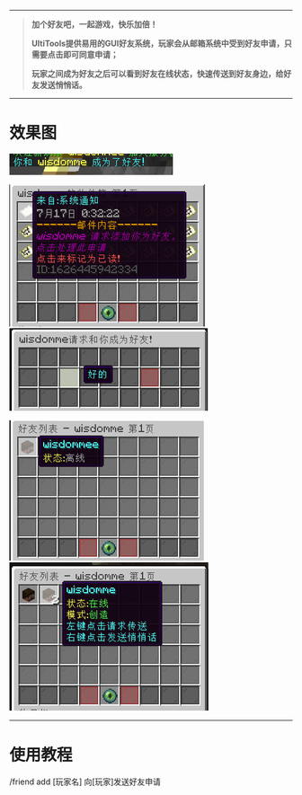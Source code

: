 
---

> **加个好友吧，一起游戏，快乐加倍！**
>
> **UltiTools提供易用的GUI好友系统，玩家会从邮箱系统中受到好友申请，只需要点击即可同意申请；**
>
> **玩家之间成为好友之后可以看到好友在线状态，快速传送到好友身边，给好友发送悄悄话。**

---

# 效果图

![](/assets/好友1.png)

![](/assets/好友2.png)     ![](/assets/好友3.png)

![](/assets/好友4.png)    ![](/assets/好友5.png)

---

# 使用教程

/friend add \[玩家名\] 向\[玩家\]发送好友申请

